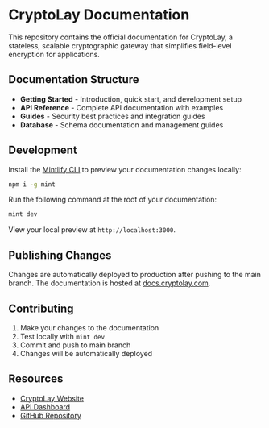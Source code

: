 # CryptoLay Documentation

This repository contains the official documentation for CryptoLay, a stateless, scalable cryptographic gateway that simplifies field-level encryption for applications.

## Documentation Structure

- **Getting Started** - Introduction, quick start, and development setup
- **API Reference** - Complete API documentation with examples
- **Guides** - Security best practices and integration guides
- **Database** - Schema documentation and management guides

## Development

Install the [Mintlify CLI](https://www.npmjs.com/package/mint) to preview your documentation changes locally:

```bash
npm i -g mint
```

Run the following command at the root of your documentation:

```bash
mint dev
```

View your local preview at `http://localhost:3000`.

## Publishing Changes

Changes are automatically deployed to production after pushing to the main branch. The documentation is hosted at [docs.cryptolay.com](https://docs.cryptolay.com).

## Contributing

1. Make your changes to the documentation
2. Test locally with `mint dev`
3. Commit and push to main branch
4. Changes will be automatically deployed

## Resources

- [CryptoLay Website](https://cryptolay.com)
- [API Dashboard](https://app.cryptolay.com.br)
- [GitHub Repository](https://github.com/TorresAndy/cryptolay)
